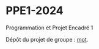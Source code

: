 # PPE1-2024
Programmation et Projet Encadré 1

Dépôt du projet de groupe : [mot](https://github.com/16arpi/mot).
